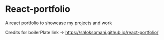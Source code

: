 # React-portfolio

A react portfolio to showcase my projects and work

Credits for boilerPlate link -> https://shloksomani.github.io/react-portfolio/

<!-- ![](test.gif) -->
